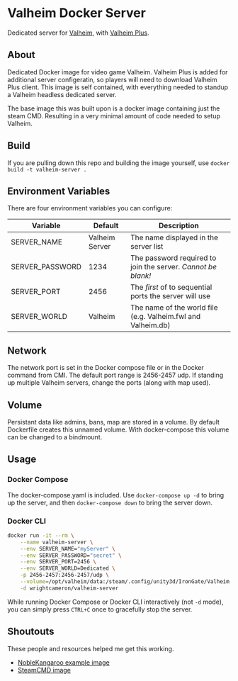 # Valheim Docker Server

Dedicated server for [Valheim](https://store.steampowered.com/app/892970/Valheim/), with [Valheim Plus](https://valheim.plus/).

## About

Dedicated Docker image for video game Valheim.  Valheim Plus is added for additional server configeratin, so players will need to download Valheim Plus client.  This image is self contained, with everything needed to standup a Valheim headless dedicated server.

The base image this was built upon is a docker image containing just the steam CMD.  Resulting in a very minimal amount of code needed to setup Valheim.

## Build

If you are pulling down this repo and building the image yourself, use `docker build -t valheim-server .`

## Environment Variables

There are four environment variables you can configure:

Variable        | Default        | Description
--------------- | -------------- | --------------------------------------------------
SERVER_NAME     | Valheim Server | The name displayed in the server list
SERVER_PASSWORD | 1234           | The password required to join the server. *Cannot be blank!*
SERVER_PORT     | 2456           | The *first* of to sequential ports the server will use
SERVER_WORLD    | Valheim        | The name of the world file (e.g. Valheim.fwl and Valheim.db)

## Network

The network port is set in the Docker compose file or in the Docker command from CMI.  The default port range is 2456-2457 udp.  If standing up multiple Valheim servers, change the ports (along with map used).

## Volume

Persistant data like admins, bans, map are stored in a volume.  By default Dockerfile creates this unnamed volume.  With docker-compose this volume can be changed to a bindmount.

## Usage

### Docker Compose

The docker-compose.yaml is included. Use `docker-compose up -d` to bring up the server, and then `docker-compose down` to bring the server down.

### Docker CLI

```bash
docker run -it --rm \
    --name valheim-server \
    --env SERVER_NAME="myServer" \
    --env SERVER_PASSWORD="secret" \
    --env SERVER_PORT=2456 \
    --env SERVER_WORLD=Dedicated \
    -p 2456-2457:2456-2457/udp \
    --volume=/opt/valheim/data:/steam/.config/unity3d/IronGate/Valheim \
    -d wrightcameron/valheim-server
```

While running Docker Compose or Docker CLI interactively (not `-d` mode), you can simply press `CTRL+C` once to gracefully stop the server.

## Shoutouts

These people and resources helped me get this working.

* [NobleKangaroo example image](https://github.com/NobleKangaroo/docker-valheim-server)
* [SteamCMD image](https://github.com/CM2Walki/steamcmd)
